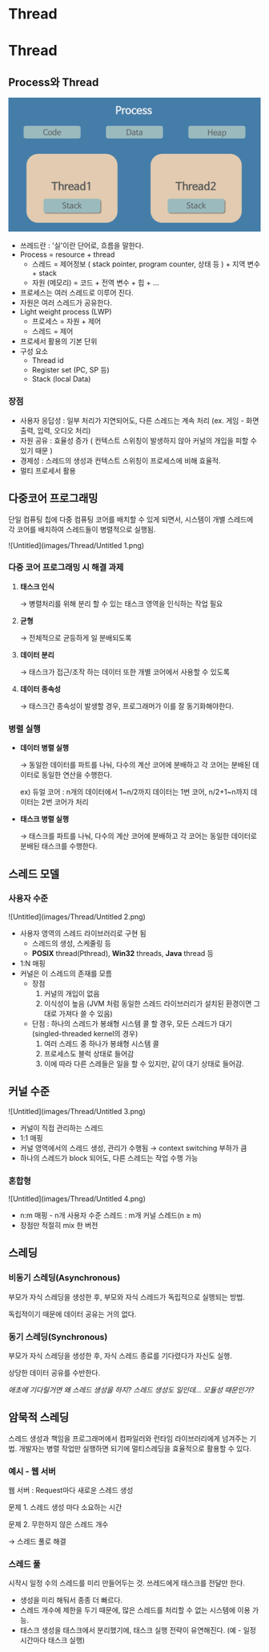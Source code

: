 # Thread

# Thread

## Process와 Thread

![Untitled](images/Thread/Untitled.png)

- 쓰레드란 : '실'이란 단어로, 흐름을 말한다.
- Process = resource + thread
  - 스레드 = 제어정보 ( stack pointer, program counter, 상태 등 ) + 지역 변수 + stack
  - 자원 (메모리) = 코드 + 전역 변수 + 힙 + ...
- 프로세스는 여러 스레드로 이루어 진다.
- 자원은 여러 스레드가 공유한다.
- Light weight process (LWP)
  - 프로세스 = 자원 + 제어
  - 스레드 = 제어
- 프로세서 활용의 기본 단위
- 구성 요소
  - Thread id
  - Register set (PC, SP 등)
  - Stack (local Data)

### 장점

- 사용자 응답성 : 일부 처리가 지연되어도, 다른 스레드는 계속 처리 (ex. 게임 - 화면출력, 입력, 오디오 처리)
- 자원 공유 : 효율성 증가 ( 컨텍스트 스위칭이 발생하지 않아 커널의 개입을 피할 수 있기 때문 )
- 경제성 : 스레드의 생성과 컨텍스트 스위칭이 프로세스에 비해 효율적.
- 멀티 프로세서 활용

## 다중코어 프로그래밍

단일 컴퓨팅 칩에 다중 컴퓨팅 코어를 배치할 수 있게 되면서, 시스템이 개별 스레드에 각 코어를 배치하여 스레드들이 병렬적으로 실행됨.

![Untitled](images/Thread/Untitled 1.png)

### 다중 코어 프로그래밍 시 해결 과제

1. **태스크 인식**

   → 병렬처리를 위해 분리 할 수 있는 태스크 영역을 인식하는 작업 필요

2. **균형**

   → 전체적으로 균등하게 일 분배되도록

3. **데이터 분리**

   → 태스크가 접근/조작 하는 데이터 또한 개별 코어에서 사용할 수 있도록

4. **데이터 종속성**

   → 태스크간 종속성이 발생할 경우, 프로그래머가 이를 잘 동기화해야한다.

### 병렬 실행

- **데이터 병렬 실행**

  → 동일한 데이터를 파트를 나눠, 다수의 계산 코어에 분배하고 각 코어는 분배된 데이터로 동일한 연산을 수행한다.

  ex) 듀얼 코어 : n개의 데이터에서 1~n/2까지 데이터는 1번 코어, n/2+1~n까지 데이터는 2번 코어가 처리

- **태스크 병렬 실행**

  → 태스크를 파트를 나눠, 다수의 계산 코어에 분배하고 각 코어는 동일한 데이터로 분배된 태스크를 수행한다.

## 스레드 모델

### 사용자 수준

![Untitled](images/Thread/Untitled 2.png)

- 사용자 영역의 스레드 라이브러리로 구현 됨
  - 스레드의 생성, 스케줄링 등
  - **POSIX** thread(Pthread), **Win32** threads, **Java** thread 등
- 1:N 매핑
- 커널은 이 스레드의 존재를 모름
  - 장점
    1. 커널의 개입이 없음
    2. 이식성이 높음 (JVM 처럼 동일한 스레드 라이브러리가 설치된 환경이면 그대로 가져다 쓸 수 있음)
  - 단점 : 하나의 스레드가 봉쇄형 시스템 콜 할 경우, 모든 스레드가 대기(singled-threaded kernel의 경우)
    1. 여러 스레드 중 하나가 봉쇄형 시스템 콜
    2. 프로세스도 블럭 상태로 들어감
    3. 이에 따라 다른 스레들은 일을 할 수 있지만, 같이 대기 상태로 들어감.

## 커널 수준

![Untitled](images/Thread/Untitled 3.png)

- 커널이 직접 관리하는 스레드
- 1:1 매핑
- 커널 영역에서의 스레드 생성, 관리가 수행됨 → context switching 부하가 큼
- 하나의 스레드가 block 되어도, 다른 스레드는 작업 수행 가능

### 혼합형

![Untitled](images/Thread/Untitled 4.png)

- n:m 매핑 - n개 사용자 수준 스레드 : m개 커널 스레드(n ≥ m)
- 장점만 적절히 mix 한 버전

## 스레딩

### 비동기 스레딩(Asynchronous)

부모가 자식 스레딩을 생성한 후, 부모와 자식 스레드가 독립적으로 실행되는 방법.

독립적이기 때문에 데이터 공유는 거의 없다.

### 동기 스레딩(Synchronous)

부모가 자식 스레딩을 생성한 후, 자식 스레드 종료를 기다렸다가 자신도 실행.

상당한 데이터 공유를 수반한다.

*애초에 기다릴거면 왜 스레드 생성을 하지? 스레드 생성도 일인데... 모듈성 때문인가?*

## 암묵적 스레딩

스레드 생성과 책임을 프로그래머에서 컴파일러와 런타임 라이브러리에게 넘겨주는 기법. 개발자는 병렬 작업만 실행하면 되기에 멀티스레딩을 효율적으로 활용할 수 있다.

### 예시 - 웹 서버

웹 서버 : Request마다 새로운 스레드 생성

문제 1. 스레드 생성 마다 소요하는 시간

문제 2. 무한하지 않은 스레드 개수

→ 스레드 풀로 해결

### 스레드 풀

시작시 일정 수의 스레드를 미리 만들어두는 것. 쓰레드에게 태스크를 전달만 한다.

- 생성을 미리 해둬서 종종 더 빠르다.
- 스레드 개수에 제한을 두기 때문에, 많은 스레드를 처리할 수 없는 시스템에 이용 가능.
- 태스크 생성을 태스크에서 분리했기에, 태스크 실행 전략이 유연해진다. (예 - 일정 시간마다 태스크 실행)